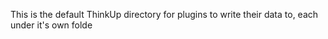 This is the default ThinkUp directory for plugins to write their data to, each under it's own folde
